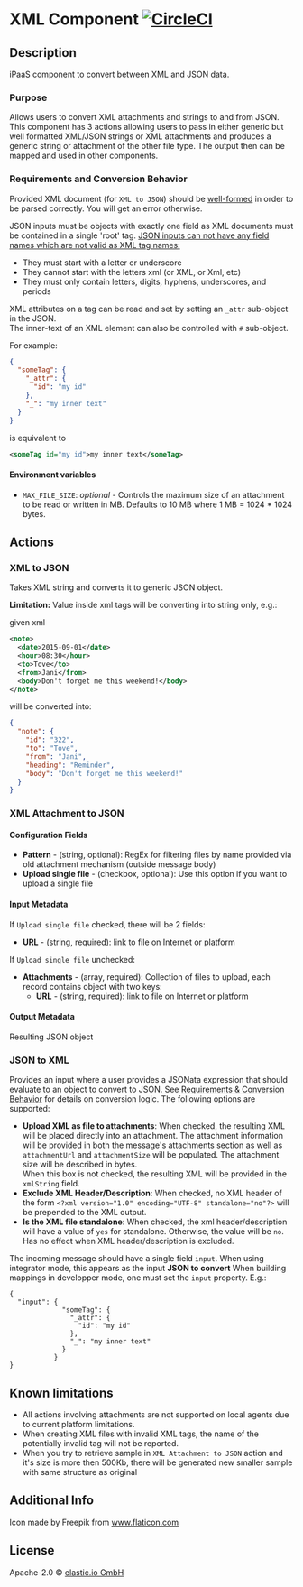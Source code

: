 # XML Component [![CircleCI](https://circleci.com/gh/elasticio/xml-component.svg?style=svg)](https://circleci.com/gh/elasticio/xml-component)

## Description
iPaaS component to convert between XML and JSON data. 

### Purpose
Allows users to convert XML attachments and strings to and from JSON.
This component has 3 actions allowing users to pass in either generic but well formatted XML/JSON strings or XML attachments 
and produces a generic string or attachment of the other file type. The output then can be mapped and used in other components.

### Requirements and Conversion Behavior
Provided XML document (for `XML to JSON`) should be [well-formed](https://en.wikipedia.org/wiki/Well-formed_document) 
in order to be parsed correctly. You will get an error otherwise. 

JSON inputs must be objects with exactly one field as XML documents must be contained in a single 'root' tag. 
[JSON inputs can not have any field names which are not valid as XML tag names:](https://www.w3schools.com/xml/xml_elements.asp) 
* They must start with a letter or underscore
* They cannot start with the letters xml (or XML, or Xml, etc)
* They must only contain letters, digits, hyphens, underscores, and periods

XML attributes on a tag can be read and set by setting an `_attr` sub-object in the JSON.  
The inner-text of an XML element can also be controlled with `#` sub-object.

For example:
```json
{
  "someTag": {
    "_attr": {
      "id": "my id"
    },
    "_": "my inner text"
  }
}
```
is equivalent to
```xml
<someTag id="my id">my inner text</someTag>
```

#### Environment variables 
* `MAX_FILE_SIZE`: *optional* - Controls the maximum size of an attachment to be read or written in MB. 
Defaults to 10 MB where 1 MB = 1024 * 1024 bytes.

## Actions

### XML to JSON
Takes XML string and converts it to generic JSON object.

**Limitation:**
Value inside xml tags will be converting into string only, e.g.:   

given xml
```xml
<note>
  <date>2015-09-01</date>
  <hour>08:30</hour>
  <to>Tove</to>
  <from>Jani</from>
  <body>Don't forget me this weekend!</body>
</note>
```

will be converted into:
```json
{
  "note": {
    "id": "322",
    "to": "Tove",
    "from": "Jani",
    "heading": "Reminder",
    "body": "Don't forget me this weekend!"
  }
}
```

### XML Attachment to JSON
#### Configuration Fields

* **Pattern** - (string, optional): RegEx for filtering files by name provided via old attachment mechanism (outside message body)
* **Upload single file** - (checkbox, optional): Use this option if you want to upload a single file

#### Input Metadata
If `Upload single file` checked, there will be 2 fields:
* **URL** - (string, required): link to file on Internet or platform

If `Upload single file` unchecked:
* **Attachments** - (array, required): Collection of files to upload, each record contains object with two keys:
  * **URL** - (string, required): link to file on Internet or platform

#### Output Metadata

Resulting JSON object

### JSON to XML 
Provides an input where a user provides a JSONata expression that should evaluate to an object to convert to JSON. 
See [Requirements & Conversion Behavior](#requirements-and-conversion-behavior) for details on conversion logic.
The following options are supported:
* **Upload XML as file to attachments**: When checked, the resulting XML will be placed directly into an attachment.
The attachment information will be provided in both the message's attachments section as well as `attachmentUrl` and `attachmentSize`
will be populated. The attachment size will be described in bytes.  
When this box is not checked, the resulting XML will be provided in the `xmlString` field.
* **Exclude XML Header/Description**: When checked, no XML header of the form `<?xml version="1.0" encoding="UTF-8" standalone="no"?>` will be prepended to the XML output.
* **Is the XML file standalone**: When checked, the xml header/description will have a value of `yes` for standalone. Otherwise, the value will be `no`. Has no effect when XML header/description is excluded.

The incoming message should have a single field `input`. When using integrator mode, this appears as the input **JSON to convert** When building mappings in developper mode, one must set the `input` property. E.g.:
```
{
  "input": {
             "someTag": {
               "_attr": {
                 "id": "my id"
               },
               "_": "my inner text"
             }
           }
}
```

## Known limitations
 - All actions involving attachments are not supported on local agents due to current platform limitations.
 - When creating XML files with invalid XML tags, the name of the potentially invalid tag will not be reported.
 - When you try to retrieve sample in `XML Attachment to JSON` action and it's size is more then 500Kb, there will be generated new smaller sample with same structure as original

## Additional Info
Icon made by Freepik from www.flaticon.com 

## License

Apache-2.0 © [elastic.io GmbH](https://elastic.io)
